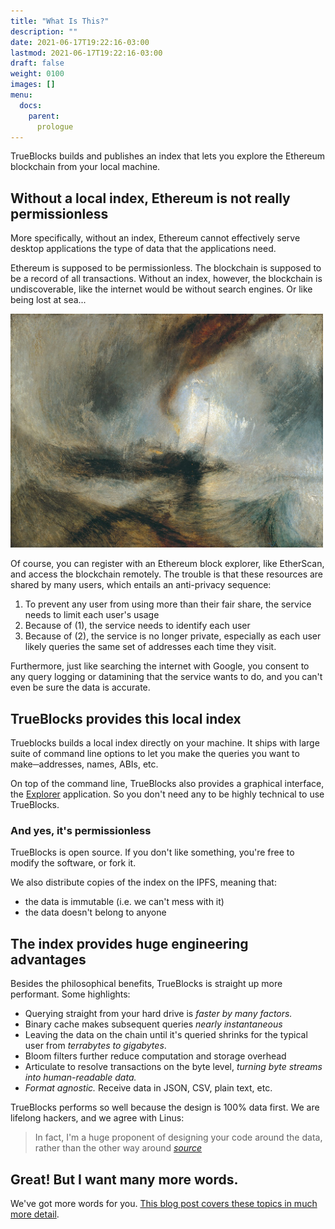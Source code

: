 ```yaml
---
title: "What Is This?"
description: ""
date: 2021-06-17T19:22:16-03:00
lastmod: 2021-06-17T19:22:16-03:00
draft: false
weight: 0100
images: []
menu:
  docs:
    parent:
      prologue
---
```


TrueBlocks builds and publishes an index that lets you explore the Ethereum
blockchain from your local machine.

## Without a local index, Ethereum is not really permissionless

More specifically, without an index, Ethereum cannot effectively serve
desktop applications the type of data that the applications need.

Ethereum is supposed to be permissionless. The blockchain is supposed to be a
record of all transactions. Without an index, however, the blockchain is undiscoverable,
like the internet would be without search engines. Or like being lost at sea...

<img src="/docs/img/steam-boat-off-a-harbor.jpg" alt="The term cybernetics stems from the Greek κυβερνήτης (kybernētēs, steersman, governor, pilot, or rudder)When Norman Weiner coined the word, he was fascinated in the control of systems. Who controls Ethereum?" width="500"/>

Of course, you can register with an Ethereum block explorer, like EtherScan,
and access the blockchain remotely.
The trouble is that these resources are shared by many users,
which entails an anti-privacy sequence:

1. To prevent any user from using more than their fair share, the service
needs to limit each user's usage
2. Because of (1), the service needs to identify each user
3. Because of (2), the service is no longer private, especially as each user
likely queries the same set of addresses each time they visit.

Furthermore, just like searching the internet with Google,
you consent to any query logging or datamining that the service wants to do,
and you can't even be sure the data is accurate.

## TrueBlocks provides this local index

Trueblocks builds a local index directly on your machine.
It ships with large suite of command line options to let you make the queries you
want to make─addresses, names, ABIs, etc.

On top of the command line, TrueBlocks also provides a graphical interface,
the [Explorer](/explorer) application.
So you don't need any to be highly technical to use TrueBlocks.

### And yes, it's permissionless

TrueBlocks is open source. If you don't like something, you're free to modify the
software, or fork it.

We also distribute copies of the index on the IPFS, meaning that:
* the data is immutable (i.e. we can't mess with it)
* the data doesn't belong to anyone

## The index provides huge engineering advantages

Besides the philosophical benefits, TrueBlocks is straight up more performant.
Some highlights:

- Querying straight from your hard drive is _faster by many factors._
- Binary cache makes subsequent queries _nearly instantaneous_
- Leaving the data on the chain until it's queried shrinks for the typical user from _terrabytes to gigabytes_.
- Bloom filters further reduce computation and storage overhead
- Articulate to resolve transactions on the byte level, _turning byte streams into human-readable data._
- _Format agnostic._ Receive data in JSON, CSV, plain text, etc.

TrueBlocks performs so well because the design is 100% data first. We are lifelong
hackers, and we agree with Linus:

> In fact, I'm a huge proponent of designing your code around the data, rather than the other way around
> _[source](https://lwn.net/Articles/193245/)_

## Great! But I want many more words.

We've got more words for you. [This blog post covers these topics in much more detail](/blog/a-long-winded-explanation-of-trueblocks/).


